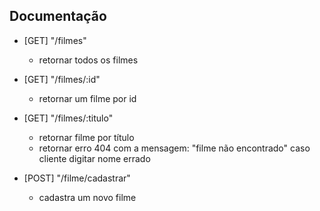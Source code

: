 ## Documentação

- [GET] "/filmes"
    * retornar todos os filmes

- [GET] "/filmes/:id"
    * retornar um filme por id

- [GET] "/filmes/:titulo"
    * retornar filme por título
    * retornar erro 404 com a mensagem: "filme não encontrado" caso cliente digitar nome errado

- [POST] "/filme/cadastrar"
    * cadastra um novo filme